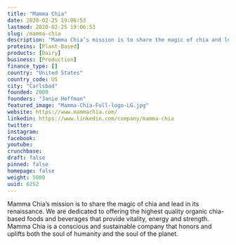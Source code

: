 ```yaml
---
title: "Mamma Chia"
date: 2020-02-25 19:06:53
lastmod: 2020-02-25 19:06:53
slug: /mamma-chia
description: "Mamma Chia’s mission is to share the magic of chia and lead in its renaissance. We are dedicated to offering the highest quality organic chia-based foods and beverages that provide vitality, energy and strength. Mamma Chia is a conscious and sustainable company that honors and uplifts both the soul of humanity and the soul of the planet."
proteins: [Plant-Based]
products: [Dairy]
business: [Production]
finance_type: []
country: "United States"
country_code: US
city: "Carlsbad"
founded: 2009
founders: "Janie Hoffman"
featured_image: "Mamma-Chia-Full-logo-LG.jpg"
website: https://www.mammachia.com/
linkedin: https://www.linkedin.com/company/mamma-chia
twitter: 
instagram: 
facebook: 
youtube: 
crunchbase: 
draft: false
pinned: false
homepage: false
weight: 5000
uuid: 6252
---
```

Mamma Chia’s mission is to share the magic of chia and lead in its renaissance. We are dedicated to offering the highest quality organic chia-based foods and beverages that provide vitality, energy and strength. Mamma Chia is a conscious and sustainable company that honors and uplifts both the soul of humanity and the soul of the planet.
